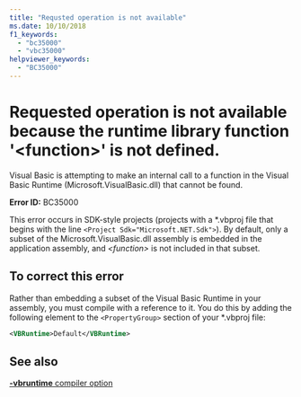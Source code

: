 ```yaml
---
title: "Requsted operation is not available"
ms.date: 10/10/2018
f1_keywords: 
  - "bc35000"
  - "vbc35000"
helpviewer_keywords: 
  - "BC35000"
---
```

# Requested operation is not available because the runtime library function '\<function>' is not defined.

Visual Basic is attempting to make an internal call to a function in the Visual Basic Runtime (Microsoft.VisualBasic.dll) that cannot be found.
  
**Error ID:** BC35000  

This error occurs in SDK-style projects (projects with a \*.vbproj file that begins with the line `<Project Sdk="Microsoft.NET.Sdk">`). By default, only a subset of the Microsoft.VisualBasic.dll assembly is embedded in the application assembly, and *\<function>* is not included in that subset.  

## To correct this error  

Rather than embedding a subset of the Visual Basic Runtime in your assembly, you must compile with a reference to it. You do this by adding the following element to the `<PropertyGroup>` section of your *.vbproj file:

```xml
<VBRuntime>Default</VBRuntime>
```

## See also

[**-vbruntime** compiler option](../../reference/command-line-compiler/vbruntime.md)